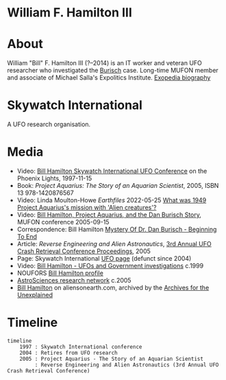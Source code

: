 # William F. Hamilton III

# About

William "Bill" F. Hamilton III (?&ndash;2014) is an IT worker and veteran UFO researcher who investigated the [Burisch](burisch_dan.md) case. Long-time MUFON member and associate of Michael Salla's Expolitics Institute. [Exopedia biography](https://www.exopaedia.org/Hamilton%2C+William)

# Skywatch International

A UFO research organisation.

# Media

- Video: [Bill Hamilton Skywatch International UFO Conference](https://www.youtube.com/watch?v=fmq1HIh4J9o) on the Phoenix Lights, 1997-11-15
- Book: *Project Aquarius: The Story of an Aquarian Scientist*, 2005, ISBN 13 978-1420876567
- Video: Linda Moulton-Howe *Earthfiles*  2022-05-25 [What was 1949 Project Aquarius's mission with 'Alien creatures'?](https://www.youtube.com/watch?v=71yUu40NsrU)
- Video: [Bill Hamilton, Project Aquarius, and the Dan Burisch Story](https://www.youtube.com/watch?v=q6N1z6PshHQ), MUFON conference 2005-09-15
- Correspondence: Bill Hamilton [Mystery Of Dr. Dan Burisch - Beginning To End](https://rense.com/general42/mssy.htm)
- Article: *Reverse Engineering and Alien Astronautics*, [3rd Annual UFO Crash Retrieval Conference Proceedings](https://archive.org/details/crash-retrieval-conference-proceedings-3rd-annual-2005/mode/1up), 2005
- Page: Skywatch International [UFO page](https://web.archive.org/web/20021011031159/http://skywatch-research.org/ufo.html) (defunct since 2004)
- Video: [Bill Hamilton - UFOs and Government investigations](https://www.youtube.com/watch?v=KNF61xAuzO8) c.1999
- NOUFORS [Bill Hamilton profile](http://noufors.com/Bill_Hamilton.htm)
- [AstroSciences research network](https://web.archive.org/web/20051031195254/https://www.astrosciences.info/) c.2005
- [Bill Hamilton](https://files.afu.se/Downloads/Websites/www.ufomind.com/html/people/h/hamilton/index.html) on aliensonearth.com, archived by the [Archives for the Unexplained](https://www.afu.se/)

# Timeline

```mermaid
timeline
    1997 : Skywatch International conference
    2004 : Retires from UFO research
    2005 : Project Aquarius - The Story of an Aquarian Scientist
         : Reverse Engineering and Alien Astronautics (3rd Annual UFO Crash Retrieval Conference)
```
